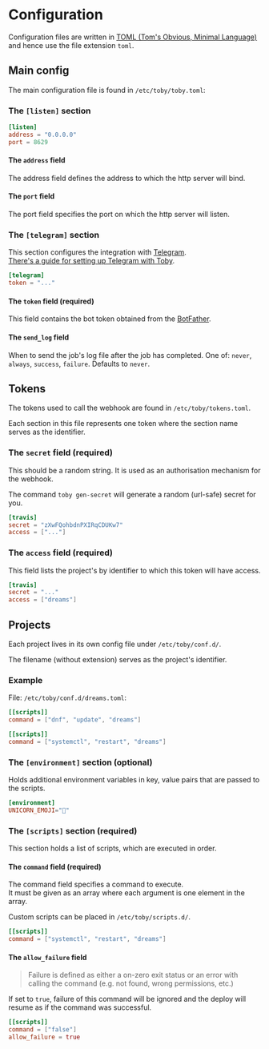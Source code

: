 # Configuration

Configuration files are written in [TOML (Tom's Obvious, Minimal Language)](https://github.com/toml-lang/toml) and hence use the file extension `toml`.

## Main config

The main configuration file is found in `/etc/toby/toby.toml`:

### The `[listen]` section

```toml
[listen]
address = "0.0.0.0"
port = 8629
```

#### The `address` field

The address field defines the address to which the http server will bind.

#### The `port` field

The port field specifies the port on which the http server will listen.

### The `[telegram]` section

This section configures the integration with [Telegram](https://www.telegram.org).  
[There's a guide for setting up Telegram with Toby](telegram.md).

```toml
[telegram]
token = "..."
```

#### The `token` field (required)

This field contains the bot token obtained from the [BotFather](https://t.me/BotFather).

#### The `send_log` field

When to send the job's log file after the job has completed.
One of: `never`, `always`, `success`, `failure`. Defaults to `never`.  

## Tokens

The tokens used to call the webhook are found in `/etc/toby/tokens.toml`.

Each section in this file represents one token where the section name serves as the identifier.

### The `secret` field (required)

This should be a random string. It is used as an authorisation mechanism for the webhook.

The command `toby gen-secret` will generate a random (url-safe) secret for you.

```toml
[travis]
secret = "zXwFQohbdnPXIRqCDUKw7"
access = ["..."]
```

### The `access` field (required)

This field lists the project's by identifier to which this token will have access.

```toml
[travis]
secret = "..."
access = ["dreams"]
```

## Projects

Each project lives in its own config file under `/etc/toby/conf.d/`.

The filename (without extension) serves as the project's identifier.

### Example

File: `/etc/toby/conf.d/dreams.toml`:
```toml
[[scripts]]
command = ["dnf", "update", "dreams"]

[[scripts]]
command = ["systemctl", "restart", "dreams"]
```

### The `[environment]` section (optional)

Holds additional environment variables in key, value pairs that are passed to the scripts.

```toml
[environment]
UNICORN_EMOJI="🦄"
```

### The `[scripts]` section (required)

This section holds a list of scripts, which are executed in order.

#### The `command` field (required)

The command field specifies a command to execute.  
It must be given as an array where each argument is one element in the array.

Custom scripts can be placed in `/etc/toby/scripts.d/`.

```toml
[[scripts]]
command = ["systemctl", "restart", "dreams"]
```

#### The `allow_failure` field

> Failure is defined as either a on-zero exit status or an error with calling the command (e.g. not found, wrong permissions, etc.)

If set to `true`, failure of this command will be ignored and the deploy will resume as if the command was successful.

```toml
[[scripts]]
command = ["false"]
allow_failure = true
```
